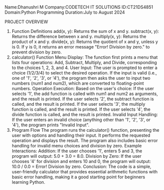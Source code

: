 Name:Dhanushri M
Company:CODETECH IT SOLUTIONS
ID:CT21DS4851
Domain:Python Programming
Duration:July to August 2024

PROJECT OVERVIEW

1. Function Definitions
add(x, y): Returns the sum of x and y.
subtract(x, y): Returns the difference between x and y.
multiply(x, y): Returns the product of x and y.
divide(x, y): Returns the quotient of x and y, unless y is 0. If y is 0, it returns an error message "Error! Division by zero." to prevent division by zero.
2. calculator() Function
Menu Display:
The function first prints a menu that lists four operations: Add, Subtract, Multiply, and Divide, corresponding to the choices 1, 2, 3, and 4.
User Input:
The user is prompted to enter a choice (1/2/3/4) to select the desired operation.
If the input is valid (i.e., one of '1', '2', '3', or '4'), the program then asks the user to input two numbers (num1 and num2), which are converted to floating-point numbers.
Operation Execution:
Based on the user's choice:
If the user selects '1', the add function is called with num1 and num2 as arguments, and the result is printed.
If the user selects '2', the subtract function is called, and the result is printed.
If the user selects '3', the multiply function is called, and the result is printed.
If the user selects '4', the divide function is called, and the result is printed.
Invalid Input Handling:
If the user enters an invalid choice (anything other than '1', '2', '3', or '4'), the program prints "Invalid Input".
3. Program Flow
The program runs the calculator() function, presenting the user with options and handling their input.
It performs the requested operation and displays the result.
The program also includes basic error handling for invalid menu choices and division by zero.
Example Interactions:
Addition:
If the user chooses '1', enters 5 and 3, the program will output: 5.0 + 3.0 = 8.0.
Division by Zero:
If the user chooses '4' for division and enters 10 and 0, the program will output: 10.0 / 0.0 = Error! Division by zero.
Conclusion:
The code is a simple, user-friendly calculator that provides essential arithmetic functions with basic error handling, making it a good starting point for beginners learning Python.
